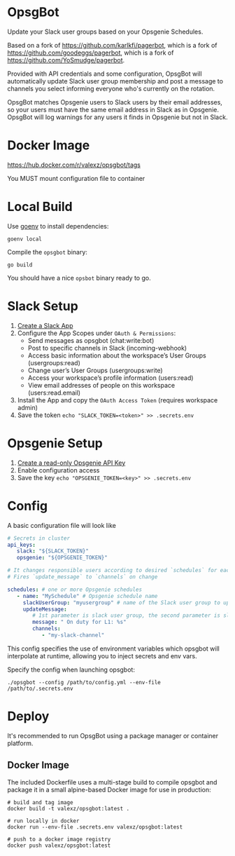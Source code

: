 # OpsgBot

Update your Slack user groups based on your Opsgenie Schedules.

Based on a fork of https://github.com/karlkfi/pagerbot,
which is a fork of https://github.com/goodeggs/pagerbot,
which is a fork of https://github.com/YoSmudge/pagerbot.

Provided with API credentials and some configuration, OpsgBot will
automatically update Slack user group membership and post a message to channels
you select informing everyone who's currently on the rotation.

OpsgBot matches Opsgenie users to Slack users by their email addresses,
so your users must have the same email address in Slack as in Opsgenie.
OpsgBot will log warnings for any users it finds in Opsgenie but not in Slack.

# Docker Image
https://hub.docker.com/r/valexz/opsgbot/tags

You MUST mount configuration file to container

# Local Build

Use [goenv](https://github.com/syndbg/goenv) to install dependencies:

`goenv local`

Compile the `opsgbot` binary:

`go build`

You should have a nice `opsbot` binary ready to go.


# Slack Setup

1. [Create a Slack App](https://api.slack.com/apps)
2. Configure the App Scopes under `OAuth & Permissions`:
    - Send messages as opsgbot (chat:write:bot)
    - Post to specific channels in Slack (incoming-webhook)
    - Access basic information about the workspace’s User Groups (usergroups:read)
    - Change user’s User Groups (usergroups:write)
    - Access your workspace’s profile information (users:read)
    - View email addresses of people on this workspace (users:read.email)
3. Install the App and copy the `OAuth Access Token` (requires workspace admin)
4. Save the token `echo "SLACK_TOKEN=<token>" >> .secrets.env`

# Opsgenie Setup

1. [Create a read-only Opsgenie API Key](https://support.atlassian.com/opsgenie/docs/api-key-management/)
2. Enable configuration access
3. Save the key `echo "OPSGENIE_TOKEN=<key>" >> .secrets.env`

# Config

A basic configuration file will look like

```yaml
# Secrets in cluster
api_keys:
   slack: "${SLACK_TOKEN}"
   opsgenie: "${OPSGENIE_TOKEN}"

# It changes responsible users according to desired `schedules` for each Slack group `name` (e.g. @mygroup)
# Fires `update_message` to `channels` on change

schedules: # one or more Opsgenie schedules
   - name: "MySchedule" # Opsgenie schedule name
     slackUserGroup: "myusergroup" # name of the Slack user group to update
     updateMessage:
        # 1st parameter is slack user group, the second parameter is slack username
        message: " On duty for L1: %s"
        channels:
           - "my-slack-channel"
```

This config specifies the use of environment variables which opsgbot will
interpolate at runtime, allowing you to inject secrets and env vars.

Specify the config when launching opsgbot:

```
./opsgbot --config /path/to/config.yml --env-file /path/to/.secrets.env
```

# Deploy

It's recommended to run OpsgBot using a package manager or container platform.

## Docker Image

The included Dockerfile uses a multi-stage build to compile opsgbot and package
it in a small alpine-based Docker image for use in production:

```
# build and tag image
docker build -t valexz/opsgbot:latest .

# run locally in docker
docker run --env-file .secrets.env valexz/opsgbot:latest

# push to a docker image registry
docker push valexz/opsgbot:latest
```